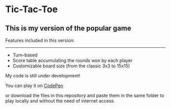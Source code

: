 # Tic-Tac-Toe

## This is my version of the popular game

Features included in this version:
___

* Turn-based
* Score table accumulating the rounds won by each player
* Customizable board size (from the classic 3x3 to 15x15)

My code is still under development!

You can play it on [CodePen](https://codepen.io/Alexxander/full/NMpdKb/)

or download the files in this repository and paste them in the same folder to play locally and without the need of internet access.
